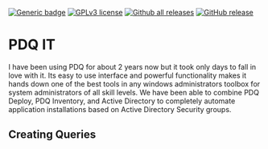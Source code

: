 [![Generic badge](https://img.shields.io/badge/Maintained-Yes-Green.svg)](#) [![GPLv3 license](https://img.shields.io/badge/License-GPLv3-blue.svg)](http://perso.crans.org/besson/LICENSE.html) [![Github all releases](https://img.shields.io/github/downloads/HellBomb/PDQit/total.svg)](https://GitHub.com/HellBomb/PDQit/releases/) [![GitHub release](https://img.shields.io/github/release/HellBomb/PDQit.svg)](https://GitHub.com/HellBomb/PDQit/releases/)

# PDQ IT
I have been using PDQ for about 2 years now but it took only days to fall in love with it. Its easy to use interface and powerful functionality makes it hands down one of the best tools in any windows administrators toolbox for system administrators of all skill levels. We have been able to combine PDQ Deploy, PDQ Inventory, and Active Directory to completely automate application installations based on Active Directory Security groups.

## Creating Queries
